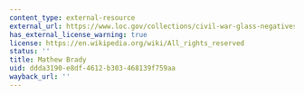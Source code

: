```yaml
---
content_type: external-resource
external_url: https://www.loc.gov/collections/civil-war-glass-negatives/articles-and-essays/mathew-brady-biographical-note/
has_external_license_warning: true
license: https://en.wikipedia.org/wiki/All_rights_reserved
status: ''
title: Mathew Brady
uid: ddda3190-e8df-4612-b303-468139f759aa
wayback_url: ''
---
```

